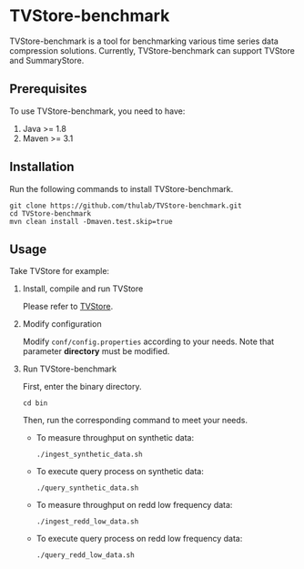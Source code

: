 # TVStore-benchmark

TVStore-benchmark is a tool for benchmarking various time series data compression solutions. 
Currently, TVStore-benchmark can support TVStore and SummaryStore.

## Prerequisites

To use TVStore-benchmark, you need to have:
1. Java >= 1.8
2. Maven >= 3.1

## Installation

Run the following commands to install TVStore-benchmark.

```
git clone https://github.com/thulab/TVStore-benchmark.git
cd TVStore-benchmark
mvn clean install -Dmaven.test.skip=true
```

## Usage

Take TVStore for example:

1. Install, compile and run TVStore

    Please refer to [TVStore](https://github.com/thulab/TVStore).

2. Modify configuration 

   Modify `conf/config.properties` according to your needs. Note that parameter **directory** must be modified.

3. Run TVStore-benchmark

   First, enter the binary directory.

    ```
    cd bin
    ```

   Then, run the corresponding command to meet your needs. 

   - To measure throughput on synthetic data:

     ```
     ./ingest_synthetic_data.sh
     ```

   - To execute query process on synthetic data:

     ```
     ./query_synthetic_data.sh
     ```

   - To measure throughput on redd low frequency data:

     ```
     ./ingest_redd_low_data.sh
     ```

   - To execute query process on redd low frequency data:

     ```
     ./query_redd_low_data.sh
     ```